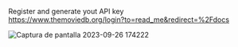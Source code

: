 Register and generate yout API key <br>
https://www.themoviedb.org/login?to=read_me&redirect=%2Fdocs<br>

![Captura de pantalla 2023-09-26 174222](https://github.com/CristopherDered/React-native-movie-app-themoviedb/assets/92552306/d6601916-598f-435e-baa9-cbd4a28b3aba)
